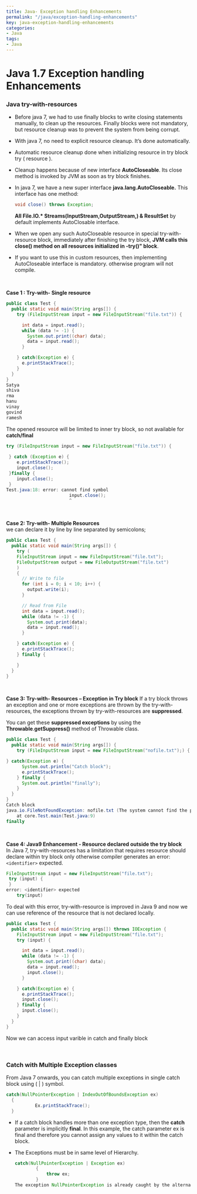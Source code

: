 ```yaml
---
title: Java- Exception handling Enhancements
permalink: "/java/exception-handling-enhancements"
key: java-exception-handling-enhancements
categories:
- Java
tags:
- Java
---
```


Java 1.7 Exception handling Enhancements 
============================================

### Java try-with-resources

-   Before java 7, we had to use finally blocks to write closing statements
    manually, to clean up the resources. Finally blocks were not mandatory, but
    resource cleanup was to prevent the system from being corrupt.

-   With java 7, no need to explicit resource cleanup. It’s done automatically.

-   Automatic resource cleanup done when initializing resource in try block try
    ( resource ).

-   Cleanup happens because of new interface **AutoCloseable**. Its close method
    is invoked by JVM as soon as try block finishes.

-   In java 7, we have a new super interface **java.lang.AutoCloseable.** This
    interface has one method:
    ```java
    void close() throws Exception;
    ```
    **All File.IO.\* Streams(InputStream,OutputStream,) & ResultSet** by default
    implements AutoClosable interface.

-   When we open any such AutoCloseable resource in special try-with-resource
    block, immediately after finishing the try block, **JVM calls this close()
    method on all resources initialized in -try()" block**.

-   If you want to use this in custom resources, then implementing AutoCloseable
    interface is mandatory. otherwise program will not compile.

<br>

**Case 1 : Try-with- Single resource**
```java
public class Test {
  public static void main(String args[]) {
    try (FileInputStream input = new FileInputStream("file.txt")) {

      int data = input.read();
      while (data != -1) {
        System.out.print((char) data);
        data = input.read();
      }

    } catch(Exception e) {
      e.printStackTrace();
    }
  }
}
Satya
shiva
rma
hanu
vinay
govind
ramesh
```


The opened resource will be limited to inner try block, so not available for
**catch/final**
```java
try (FileInputStream input = new FileInputStream("file.txt")) {
 
 } catch (Exception e) { 	 
 	e.printStackTrace();
 	input.close();
 }finally {
 	input.close();
 }
Test.java:18: error: cannot find symbol
                        input.close();
                        ^
```

<br>

**Case 2: Try-with- Multiple Resources**  
we can declare it by line by line separated by semicolons;
```java
public class Test {
  public static void main(String args[]) {
    try (
    FileInputStream input = new FileInputStream("file.txt");
    FileOutputStream output = new FileOutputStream("file.txt")
    ) 
    {
      // Write to file
      for (int i = 0; i < 10; i++) {
        output.write(i);
      }

      // Read from File
      int data = input.read();
      while (data != -1) {
        System.out.print(data);
        data = input.read();
      }

    } catch(Exception e) {
      e.printStackTrace();
    } finally {

    }
  }
}
```
<br>

**Case 3: Try-with- Resources – Exception in Try block**
If a try block throws an exception and one or more exceptions are thrown by the
try-with-resources, the exceptions thrown by try-with-resources are
**suppressed**.

You can get these **suppressed exceptions** by using the
**Throwable**.**getSuppress()** method of Throwable class.
```java
public class Test {
  public static void main(String args[]) {
    try (FileInputStream input = new FileInputStream("nofile.txt");) {

} catch(Exception e) {
      System.out.println("Catch block");
      e.printStackTrace();
    } finally {
      System.out.println("finally");
    }
  }
}
Catch block
java.io.FileNotFoundException: nofile.txt (The system cannot find the path specified)	
	at core.Test.main(Test.java:9)
finally
```

<br>

**Case 4: Java9 Enhancement - Resource declared outside the try block**  
In Java 7, try-with-resources has a limitation that requires resource should
declare within try block only otherwise compiler generates an error:
`<identifier>` expected.
```java
FileInputStream input = new FileInputStream("file.txt");
 try (input) {
 }
error: <identifier> expected
    try(input)
```
To deal with this error, try-with-resource is improved in Java 9 and now we can
use reference of the resource that is not declared locally.
```java
public class Test {
  public static void main(String args[]) throws IOException {
    FileInputStream input = new FileInputStream("file.txt");
    try (input) {

      int data = input.read();
      while (data != -1) {
        System.out.print((char) data);
        data = input.read();
        input.close();
      }

    } catch(Exception e) {
      e.printStackTrace();
      input.close();
    } finally {
      input.close();
    }
  }
}
```
Now we can access input varible in catch and finally block

<br>

### Catch with Multiple Exception classes

From Java 7 onwards, you can catch multiple exceptions in single catch block
using ( \| ) symbol.
```java
catch(NullPointerException | IndexOutOfBoundsException ex)
  {
           Ex.printStackTrace();
  }
```


-   If a catch block handles more than one exception type, then the **catch**
    parameter is implicitly **final**. In this example,
    the catch parameter ex is final and therefore you cannot assign any values
    to it within the catch block.

-   The Exceptions must be in same level of Hierarchy.
    ```java
    catch(NullPointerException | Exception ex)
            {
                throw ex;
            }
    The exception NullPointerException is already caught by the alternative
    ```
